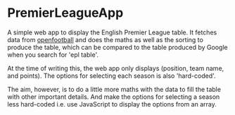 # PremierLeagueApp
A simple web app to display the English Premier League table.
It fetches data from [openfootball](https://github.com/openfootball/football.json) 
and does the maths as well as the sorting to produce the table, which can be compared to the table produced by Google when you search for 'epl table'.

At the time of writing this, the web app only displays (position, team name, and points). The options for selecting each season is also 'hard-coded'.

The aim, however, is to do a little more maths with the data to fill the table with other important details. And make the options for selecting a season less hard-coded i.e. use JavaScript to display the options from an array.
